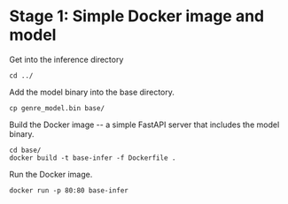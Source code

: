 # Stage 1: Simple Docker image and model

Get into the inference directory

`cd ../` 

Add the model binary into the base directory. 

`cp genre_model.bin base/`

Build the Docker image -- a simple FastAPI server that includes the model binary. 

```
cd base/
docker build -t base-infer -f Dockerfile .
```

Run the Docker image. 

`docker run -p 80:80 base-infer`





